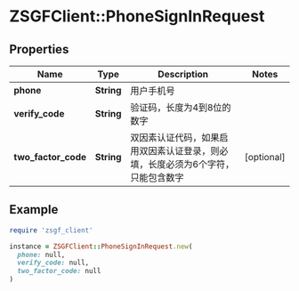 # ZSGFClient::PhoneSignInRequest

## Properties

| Name | Type | Description | Notes |
| ---- | ---- | ----------- | ----- |
| **phone** | **String** | 用户手机号 |  |
| **verify_code** | **String** | 验证码，长度为4到8位的数字 |  |
| **two_factor_code** | **String** | 双因素认证代码，如果启用双因素认证登录，则必填，长度必须为6个字符，只能包含数字 | [optional] |

## Example

```ruby
require 'zsgf_client'

instance = ZSGFClient::PhoneSignInRequest.new(
  phone: null,
  verify_code: null,
  two_factor_code: null
)
```

